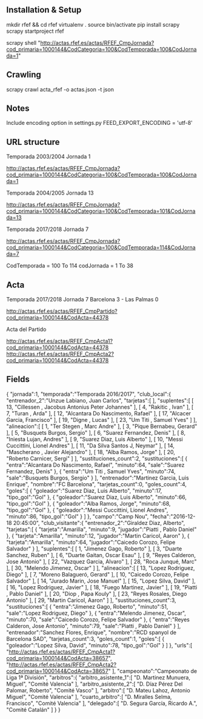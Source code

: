 Installation & Setup
------------------------------------------------------------------------------------

mkdir rfef && cd rfef
virtualenv .
source bin/activate
pip install scrapy
scrapy startproject rfef

scrapy shell "http://actas.rfef.es/actas/RFEF_CmpJornada?cod_primaria=1000144&CodCategoria=100&CodTemporada=100&CodJornada=1"


Crawling
------------------------------------------------------------------------------------
scrapy crawl acta_rfef -o actas.json -t json


Notes
------------------------------------------------------------------------------------
Include encoding option in settings.py
FEED_EXPORT_ENCODING = 'utf-8'


URL structure
------------------------------------------------------------------------------------

Temporada 2003/2004
Jornada 1

http://actas.rfef.es/actas/RFEF_CmpJornada?cod_primaria=1000144&CodCategoria=100&CodTemporada=100&CodJornada=1

Temporada 2004/2005
Jornada 13

http://actas.rfef.es/actas/RFEF_CmpJornada?cod_primaria=1000144&CodCategoria=100&CodTemporada=101&CodJornada=13

Temporada 2017/2018
Jornada 7

http://actas.rfef.es/actas/RFEF_CmpJornada?cod_primaria=1000144&CodCategoria=100&CodTemporada=114&CodJornada=7

CodTemporada = 100 To 114
codJornada = 1 To 38


Acta
------------------------------------------------------------------------------------

Temporada 2017/2018
Jornada 7
Barcelona 3 - Las Palmas 0

http://actas.rfef.es/actas/RFEF_CmpPartido?cod_primaria=1000144&CodActa=44378

Acta del Partido

http://actas.rfef.es/actas/RFEF_CmpActa1?cod_primaria=1000144&CodActa=44378
http://actas.rfef.es/actas/RFEF_CmpActa2?cod_primaria=1000144&CodActa=44378


Fields
------------------------------------------------------------------------------------

{
   "jornada":1,
   "temporada":"Temporada 2016/2017",
   "club_local":{
      "entrenador_2":"Unzue Labiano, Juan Carlos",
      "tarjetas":[
      ],
      "suplentes":[
         [
            13,
            "Cillessen , Jacobus Antonius Peter Johannes"
         ],
         [
            4,
            "Rakitic , Ivan"
         ],
         [
            7,
            "Turan , Arda"
         ],
         [
            12,
            "Alcantara Do Nascimento, Rafael"
         ],
         [
            17,
            "Alcacer Garcia, Francisco"
         ],
         [
            19,
            "Digne , Lucas"
         ],
         [
            23,
            "Um Titi , Samuel Yves"
         ]
      ],
      "alineacion":[
         [
            1,
            "Ter Stegen , Marc Andre"
         ],
         [
            3,
            "Pique Bernabeu, Gerard"
         ],
         [
            5,
            "Busquets Burgos, Sergio"
         ],
         [
            6,
            "Suarez Fernandez, Denis"
         ],
         [
            8,
            "Iniesta Lujan, Andres"
         ],
         [
            9,
            "Suarez Diaz, Luis Alberto"
         ],
         [
            10,
            "Messi Cuccittini, Lionel Andres"
         ],
         [
            11,
            "Da Silva Santos J, Neymar"
         ],
         [
            14,
            "Mascherano , Javier Alejandro"
         ],
         [
            18,
            "Alba Ramos, Jorge"
         ],
         [
            20,
            "Roberto Carnicer, Sergi"
         ]
      ],
      "sustituciones_count":2,
      "sustituciones":[
         {
            "entra":"Alcantara Do Nascimento, Rafael",
            "minuto":64,
            "sale":"Suarez Fernandez, Denis"
         },
         {
            "entra":"Um Titi , Samuel Yves",
            "minuto":74,
            "sale":"Busquets Burgos, Sergio"
         }
      ],
      "entrenador":"Martinez Garcia, Luis Enrique",
      "nombre":"FC Barcelona",
      "tarjetas_count":0,
      "goles_count":4,
      "goles":[
         {
            "goleador":"Suarez Diaz, Luis Alberto",
            "minuto":17,
            "tipo_gol":"Gol"
         },
         {
            "goleador":"Suarez Diaz, Luis Alberto",
            "minuto":66,
            "tipo_gol":"Gol"
         },
         {
            "goleador":"Alba Ramos, Jorge",
            "minuto":68,
            "tipo_gol":"Gol"
         },
         {
            "goleador":"Messi Cuccittini, Lionel Andres",
            "minuto":86,
            "tipo_gol":"Gol"
         }
      ]
   },
   "campo":"Camp Nou",
   "fecha":"2016-12-18 20:45:00",
   "club_visitante":{
      "entrenador_2":"Giraldez Diaz, Alberto",
      "tarjetas":[
         {
            "tarjeta":"Amarilla",
            "minuto":9,
            "jugador":"Piatti , Pablo Daniel"
         },
         {
            "tarjeta":"Amarilla",
            "minuto":12,
            "jugador":"Martin Caricol, Aaron"
         },
         {
            "tarjeta":"Amarilla",
            "minuto":64,
            "jugador":"Caicedo Corozo, Felipe Salvador"
         }
      ],
      "suplentes":[
         [
            1,
            "Jimenez Gago, Roberto"
         ],
         [
            3,
            "Duarte Sanchez, Ruben"
         ],
         [
            6,
            "Duarte Gaitan, Oscar Esau"
         ],
         [
            9,
            "Reyes Calderon, Jose Antonio"
         ],
         [
            22,
            "Vazquez Garcia, Alvaro"
         ],
         [
            28,
            "Roca Junqué, Marc"
         ],
         [
            30,
            "Melendo Jimenez, Oscar"
         ]
      ],
      "alineacion":[
         [
            13,
            "Lopez Rodriguez, Diego"
         ],
         [
            7,
            "Moreno Balagueró, Gerard"
         ],
         [
            10,
            "Caicedo Corozo, Felipe Salvador"
         ],
         [
            14,
            "Jurado Marin, Jose Manuel"
         ],
         [
            15,
            "Lopez Silva, David"
         ],
         [
            16,
            "Lopez Rodriguez, Javier"
         ],
         [
            18,
            "Fuego Martinez, Javier"
         ],
         [
            19,
            "Piatti , Pablo Daniel"
         ],
         [
            20,
            "Diop , Papa Kouly"
         ],
         [
            23,
            "Reyes Rosales, Diego Antonio"
         ],
         [
            29,
            "Martin Caricol, Aaron"
         ]
      ],
      "sustituciones_count":3,
      "sustituciones":[
         {
            "entra":"Jimenez Gago, Roberto",
            "minuto":51,
            "sale":"Lopez Rodriguez, Diego"
         },
         {
            "entra":"Melendo Jimenez, Oscar",
            "minuto":70,
            "sale":"Caicedo Corozo, Felipe Salvador"
         },
         {
            "entra":"Reyes Calderon, Jose Antonio",
            "minuto":79,
            "sale":"Piatti , Pablo Daniel"
         }
      ],
      "entrenador":"Sanchez Flores, Enrique",
      "nombre":"RCD spanyol de Barcelona SAD",
      "tarjetas_count":3,
      "goles_count":1,
      "goles":[
         {
            "goleador":"Lopez Silva, David",
            "minuto":78,
            "tipo_gol":"Gol"
         }
      ]
   },
   "urls":[
      "http://actas.rfef.es/actas/RFEF_CmpActa1?cod_primaria=1000144&CodActa=38657",
      "http://actas.rfef.es/actas/RFEF_CmpActa2?cod_primaria=1000144&CodActa=38657"
   ],
   "campeonato":"Campeonato de Liga 1ª División",
   "arbitros":{
      "arbitro_asistente_1":[
         "D. Martinez Munuera, Miguel",
         "Comité Valencia"
      ],
      "arbitro_asistente_2":[
         "D. Díaz Pérez Del Palomar, Roberto",
         "Comité Vasco"
      ],
      "arbitro":[
         "D. Mateu Lahoz, Antonio Miguel",
         "Comité Valencia"
      ],
      "cuarto_arbitro":[
         "D. Miralles Selma, Francisco",
         "Comité Valencia"
      ],
      "delegado":[
         "D. Segura García, Ricardo A.",
         "Comité Catalán"
      ]
   }
}
